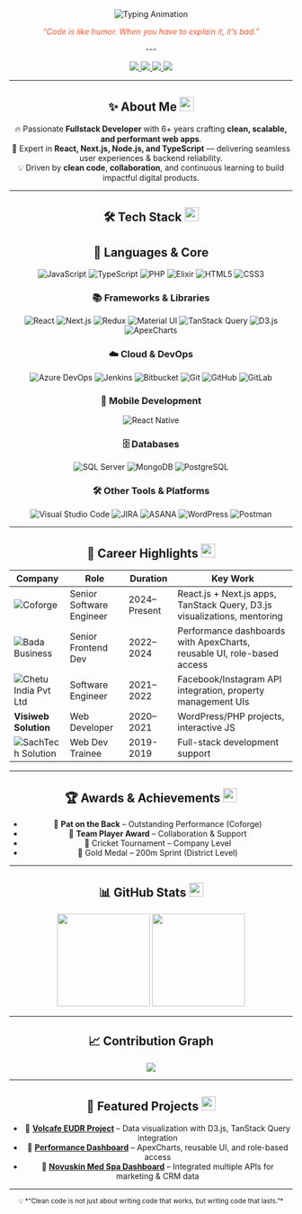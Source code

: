 
<!-- HEADER -->
<div align="center">

 
  <img src="https://readme-typing-svg.herokuapp.com?font=Orbitron&size=30&duration=4000&pause=800&color=FF5733&center=true&vCenter=true&width=900&lines=👋+Hi,+I'm+Shagun+Vashisth;💻+Senior+Software+Engineer;🚀+React.js+%7C+Next.js+%7C+TypeScript;✨+6%2B+Years+Frontend+Experience" alt="Typing Animation" />

<p><em style="color:#FF5733;">“Code is like humor. When you have to explain it, it’s bad.”</em></p>
---

<!-- SOCIAL LINKS -->
<p align="center">
  <a href="https://www.linkedin.com/in/shagun-vashisth-7b93b317b/">
    <img src="https://img.shields.io/badge/LinkedIn-%230A66C2.svg?&style=for-the-badge&logo=linkedin&logoColor=white" />
  </a>
  <a href="https://www.instagram.com/i_shagun_vashisth/">
  <img src="https://img.shields.io/badge/Instagram-%23833AB4.svg?&style=for-the-badge&logo=instagram&logoColor=white" />
  </a>
  <a href="mailto:sharmashagun426@gmail.com">
    <img src="https://img.shields.io/badge/Email-D14836?style=for-the-badge&logo=gmail&logoColor=white" />
  </a>
  <a href="https://github.com/sharmashagun426">
    <img src="https://img.shields.io/badge/GitHub-000?style=for-the-badge&logo=github&logoColor=white" />
  </a>
</p>

---

## ✨ **About Me** <img src="https://cdn-icons-png.flaticon.com/512/1828/1828884.png" width="25">

🔥 Passionate **Fullstack Developer** with 6+ years crafting **clean, scalable, and performant web apps**.  
🚀 Expert in **React, Next.js, Node.js, and TypeScript** — delivering seamless user experiences & backend reliability.  
💡 Driven by **clean code**, **collaboration**, and continuous learning to build impactful digital products.


---

## 🛠 **Tech Stack** <img src="https://cdn-icons-png.flaticon.com/512/2721/2721292.png" width="25">

## 🚀 **Languages & Core**
![JavaScript](https://img.shields.io/badge/JavaScript-ffdf00?style=for-the-badge&logo=javascript&logoColor=black)
![TypeScript](https://img.shields.io/badge/TypeScript-3178C6?style=for-the-badge&logo=typescript&logoColor=white)
![PHP](https://img.shields.io/badge/PHP-777BB4?style=for-the-badge&logo=php&logoColor=white)
![Elixir](https://img.shields.io/badge/Elixir-4B275F?style=for-the-badge&logo=elixir&logoColor=white)
![HTML5](https://img.shields.io/badge/HTML5-E34F26?style=for-the-badge&logo=html5&logoColor=white)
![CSS3](https://img.shields.io/badge/CSS3-1572B6?style=for-the-badge&logo=css3&logoColor=white)

### 📚 **Frameworks & Libraries**
![React](https://img.shields.io/badge/React-61DAFB?style=for-the-badge&logo=react&logoColor=black)
![Next.js](https://img.shields.io/badge/Next.js-000000?style=for-the-badge&logo=nextdotjs&logoColor=white)
![Redux](https://img.shields.io/badge/Redux-764ABC?style=for-the-badge&logo=redux&logoColor=white)
![Material UI](https://img.shields.io/badge/Material_UI-0081CB?style=for-the-badge&logo=mui&logoColor=white)
![TanStack Query](https://img.shields.io/badge/TanStack_Query-FF4154?style=for-the-badge&logo=reactquery&logoColor=white)
![D3.js](https://img.shields.io/badge/D3.js-F9A03C?style=for-the-badge&logo=d3dotjs&logoColor=white)
![ApexCharts](https://img.shields.io/badge/ApexCharts-5C2D91?style=for-the-badge)

### ☁️ **Cloud & DevOps**
![Azure DevOps](https://img.shields.io/badge/Azure_DevOps-0078D7?style=for-the-badge&logo=azuredevops&logoColor=white)
![Jenkins](https://img.shields.io/badge/Jenkins-D24939?style=for-the-badge&logo=jenkins&logoColor=white)
![Bitbucket](https://img.shields.io/badge/Bitbucket-0052CC?style=for-the-badge&logo=bitbucket&logoColor=white)
![Git](https://img.shields.io/badge/Git-F05032?style=for-the-badge&logo=git&logoColor=white)
![GitHub](https://img.shields.io/badge/GitHub-000000?style=for-the-badge&logo=github&logoColor=white)
![GitLab](https://img.shields.io/badge/GitLab-FC6D26?style=for-the-badge&logo=gitlab&logoColor=white)


### 📱 **Mobile Development**
![React Native](https://img.shields.io/badge/React_Native-61DAFB?style=for-the-badge&logo=react&logoColor=black)

### 🗄 **Databases**
![SQL Server](https://img.shields.io/badge/SQL_Server-CC2927?style=for-the-badge&logo=microsoft-sql-server&logoColor=white)
![MongoDB](https://img.shields.io/badge/MongoDB-47A248?style=for-the-badge&logo=mongodb&logoColor=white)
![PostgreSQL](https://img.shields.io/badge/PostgreSQL-336791?style=for-the-badge&logo=postgresql&logoColor=white)

### 🛠 **Other Tools & Platforms**
![Visual Studio Code](https://img.shields.io/badge/VSCode-007ACC?style=for-the-badge&logo=visual-studio-code&logoColor=white)
![JIRA](https://img.shields.io/badge/JIRA-0052CC?style=for-the-badge&logo=jira&logoColor=white)
![ASANA](https://img.shields.io/badge/Asana-F04A37?style=for-the-badge&logo=asana&logoColor=white)
![WordPress](https://img.shields.io/badge/WordPress-21759B?style=for-the-badge&logo=wordpress&logoColor=white)
![Postman](https://img.shields.io/badge/Postman-FF6C37?style=for-the-badge&logo=postman&logoColor=white)


---

## 💼 **Career Highlights** <img src="https://cdn-icons-png.flaticon.com/512/3135/3135715.png" width="25">
| Company | Role | Duration | Key Work |
|---------|------|----------|----------|
| ![Coforge](https://encrypted-tbn0.gstatic.com/images?q=tbn:ANd9GcQtc_icZkglrpVHAUYtxKpRxS4qXiqHBCAYcE5nRMQioWKZskVi-R9-ofIReYmSuUF0feQ&usqp=CAU) | Senior Software Engineer | 2024–Present | React.js + Next.js apps, TanStack Query, D3.js visualizations, mentoring |
| ![Bada Business](https://encrypted-tbn0.gstatic.com/images?q=tbn:ANd9GcSQIASj2L_SvH0crjxAYdm8umkRGaGpIINzxA&s) | Senior Frontend Dev | 2022–2024 | Performance dashboards with ApexCharts, reusable UI, role-based access |
| ![Chetu India Pvt Ltd](https://encrypted-tbn0.gstatic.com/images?q=tbn:ANd9GcR9H3ba4pot1wDE3nURwkeLusH2iDqcygiWoA&s) | Software Engineer | 2021–2022 | Facebook/Instagram API integration, property management UIs |
| **Visiweb Solution** | Web Developer | 2020–2021 | WordPress/PHP projects, interactive JS |
| ![SachTech Solution](https://i.ytimg.com/vi/e5JsosumVkI/maxresdefault.jpg) | Web Dev Trainee | 2019-2019 | Full-stack development support |

---

## 🏆 **Awards & Achievements** <img src="https://cdn-icons-png.flaticon.com/512/3135/3135741.png" width="25">
- 🏅 **Pat on the Back** – Outstanding Performance (Coforge)  
- 🤝 **Team Player Award** – Collaboration & Support  
- 🏏 Cricket Tournament – Company Level  
- 🥇 Gold Medal – 200m Sprint (District Level)  

---

## 📊 **GitHub Stats** <img src="https://cdn-icons-png.flaticon.com/512/1828/1828911.png" width="25">
<p align="center">
  <img src="https://github-readme-stats.vercel.app/api?username=sharmashagun426&show_icons=true&theme=tokyonight" height="165" />
  <img src="https://github-readme-streak-stats.herokuapp.com/?user=sharmashagun426&theme=tokyonight" height="165" />
</p>

---

## 📈 **Contribution Graph**
<p align="center">
  <img src="https://github-readme-activity-graph.vercel.app/graph?username=sharmashagun426&theme=github-compact" />
</p>

---

## 📂 **Featured Projects** <img src="https://cdn-icons-png.flaticon.com/512/1829/1829942.png" width="25">
- 🔗 **[Volcafe EUDR Project](#)** – Data visualization with D3.js, TanStack Query integration  
- 🔗 **[Performance Dashboard](#)** – ApexCharts, reusable UI, and role-based access  
- 🔗 **[Novuskin Med Spa Dashboard](#)** – Integrated multiple APIs for marketing & CRM data  

---

<p align="center">
  <sub>💡 *“Clean code is not just about writing code that works, but writing code that lasts.”*</sub>
</p>
